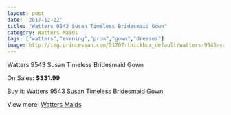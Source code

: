 ```yaml
---
layout: post
date: '2017-12-02'
title: "Watters 9543 Susan Timeless Bridesmaid Gown"
category: Watters Maids
tags: ["watters","evening","prom","gown","dresses"]
image: http://img.princessan.com/51707-thickbox_default/watters-9543-susan-timeless-bridesmaid-gown.jpg
---
```

Watters 9543 Susan Timeless Bridesmaid Gown

On Sales: **$331.99**
<a href="https://www.princessan.com/en/watters-maids/23343-watters-9543-susan-timeless-bridesmaid-gown.html"><amp-img layout="responsive" width="600" height="600" src="//img.princessan.com/51707-thickbox_default/watters-9543-susan-timeless-bridesmaid-gown.jpg" alt="Watters 9543 Susan Timeless Bridesmaid Gown 0" /></a>
<a href="https://www.princessan.com/en/watters-maids/23343-watters-9543-susan-timeless-bridesmaid-gown.html"><amp-img layout="responsive" width="600" height="600" src="//img.princessan.com/51708-thickbox_default/watters-9543-susan-timeless-bridesmaid-gown.jpg" alt="Watters 9543 Susan Timeless Bridesmaid Gown 1" /></a>

Buy it: [Watters 9543 Susan Timeless Bridesmaid Gown](https://www.princessan.com/en/watters-maids/23343-watters-9543-susan-timeless-bridesmaid-gown.html "Watters 9543 Susan Timeless Bridesmaid Gown")

View more: [Watters Maids](https://www.princessan.com/en/202-watters-maids "Watters Maids")